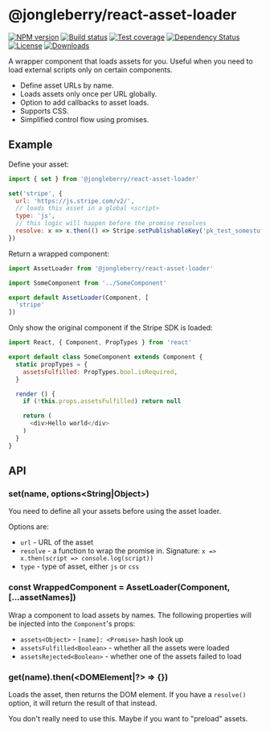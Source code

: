 # @jongleberry/react-asset-loader

[![NPM version][npm-image]][npm-url]
[![Build status][travis-image]][travis-url]
[![Test coverage][codecov-image]][codecov-url]
[![Dependency Status][david-image]][david-url]
[![License][license-image]][license-url]
[![Downloads][downloads-image]][downloads-url]

A wrapper component that loads assets for you.
Useful when you need to load external scripts only on certain components.

- Define asset URLs by name.
- Loads assets only once per URL globally.
- Option to add callbacks to asset loads.
- Supports CSS.
- Simplified control flow using promises.

## Example

Define your asset:

```js
import { set } from '@jongleberry/react-asset-loader'

set('stripe', {
  url: 'https://js.stripe.com/v2/',
  // loads this asset in a global <script>
  type: 'js',
  // this logic will happen before the promise resolves
  resolve: x => x.then(() => Stripe.setPublishableKey('pk_test_somestuff'))
})
```

Return a wrapped component:

```js
import AssetLoader from '@jongleberry/react-asset-loader'

import SomeComponent from '../SomeComponent'

export default AssetLoader(Component, [
  'stripe'
])
```

Only show the original component if the Stripe SDK is loaded:

```js
import React, { Component, PropTypes } from 'react'

export default class SomeComponent extends Component {
  static propTypes = {
    assetsFulfilled: PropTypes.bool.isRequired,
  }

  render () {
    if (!this.props.assetsFulfilled) return null

    return (
      <div>Hello world</div>
    )
  }
}
```

## API

### set(name<String>, options<String|Object>)

You need to define all your assets before using the asset loader.

Options are:

- `url` - URL of the asset
- `resolve` - a function to wrap the promise in. Signature: `x => x.then(script => console.log(script))`
- `type` - type of asset, either `js` or `css`

### const WrappedComponent = AssetLoader(Component, [...assetNames])

Wrap a component to load assets by names.
The following properties will be injected into the `Component`'s props:

- `assets<Object>` - `[name]: <Promise>` hash look up
- `assetsFulfilled<Boolean>` - whether all the assets were loaded
- `assetsRejected<Boolean>` - whether one of the assets failed to load

### get(name<String>).then(<DOMElement|?> => {})

Loads the asset, then returns the DOM element.
If you have a `resolve()` option, it will return the result of that instead.

You don't really need to use this. Maybe if you want to "preload" assets.

[npm-image]: https://img.shields.io/npm/v/@jongleberry/react-asset-loader.svg?style=flat-square
[npm-url]: https://npmjs.org/package/@jongleberry/react-asset-loader
[travis-image]: https://img.shields.io/travis/jonathanong/react-asset-loader/master.svg?style=flat-square
[travis-url]: https://travis-ci.org/jonathanong/react-asset-loader
[codecov-image]: https://img.shields.io/codecov/c/github/jonathanong/react-asset-loader/master.svg?style=flat-square
[codecov-url]: https://codecov.io/github/jonathanong/react-asset-loader
[david-image]: http://img.shields.io/david/jonathanong/react-asset-loader.svg?style=flat-square
[david-url]: https://david-dm.org/jonathanong/react-asset-loader
[license-image]: http://img.shields.io/npm/l/jongleberry/react-asset-loader.svg?style=flat-square
[license-url]: LICENSE
[downloads-image]: http://img.shields.io/npm/dm/@jongleberry/react-asset-loader.svg?style=flat-square
[downloads-url]: https://npmjs.org/package/jongleberry/react-asset-loader
